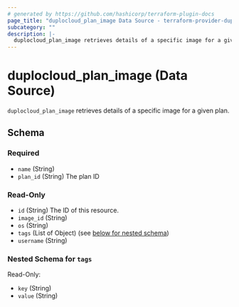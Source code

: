 ```yaml
---
# generated by https://github.com/hashicorp/terraform-plugin-docs
page_title: "duplocloud_plan_image Data Source - terraform-provider-duplocloud"
subcategory: ""
description: |-
  duplocloud_plan_image retrieves details of a specific image for a given plan.
---
```


# duplocloud_plan_image (Data Source)

`duplocloud_plan_image` retrieves details of a specific image for a given plan.



<!-- schema generated by tfplugindocs -->
## Schema

### Required

- `name` (String)
- `plan_id` (String) The plan ID

### Read-Only

- `id` (String) The ID of this resource.
- `image_id` (String)
- `os` (String)
- `tags` (List of Object) (see [below for nested schema](#nestedatt--tags))
- `username` (String)

<a id="nestedatt--tags"></a>
### Nested Schema for `tags`

Read-Only:

- `key` (String)
- `value` (String)

